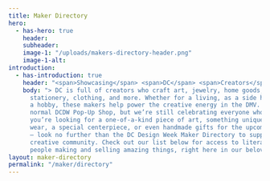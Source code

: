 ```yaml
---
title: Maker Directory
hero:
  - has-hero: true
    header: 
    subheader: 
    image-1: "/uploads/makers-directory-header.png"
    image-1-alt: 
introduction:
  - has-introduction: true
    header: "<span>Showcasing</span> <span>DC</span> <span>Creators</span>"
    body: "> DC is full of creators who craft art, jewelry, home goods, ceramics, cakes,
      stationery, clothing, and more. Whether for a living, as a side hustle, or as
      a hobby, these makers help power the creative energy in the DMV. We can’t do our
      normal DCDW Pop-Up Shop, but we’re still celebrating everyone who crafts and creates!\n\nIf
      you’re looking for a one-of-a-kind piece of art, something unique and shiny to
      wear, a special centerpiece, or even handmade gifts for the upcoming holidays
      — look no further than the DC Design Week Maker Directory to support your local
      creative community. Check out our list below for access to literally dozens of
      people making and selling amazing things, right here in our beloved city. "
layout: maker-directory
permalink: "/maker/directory"
---
```


